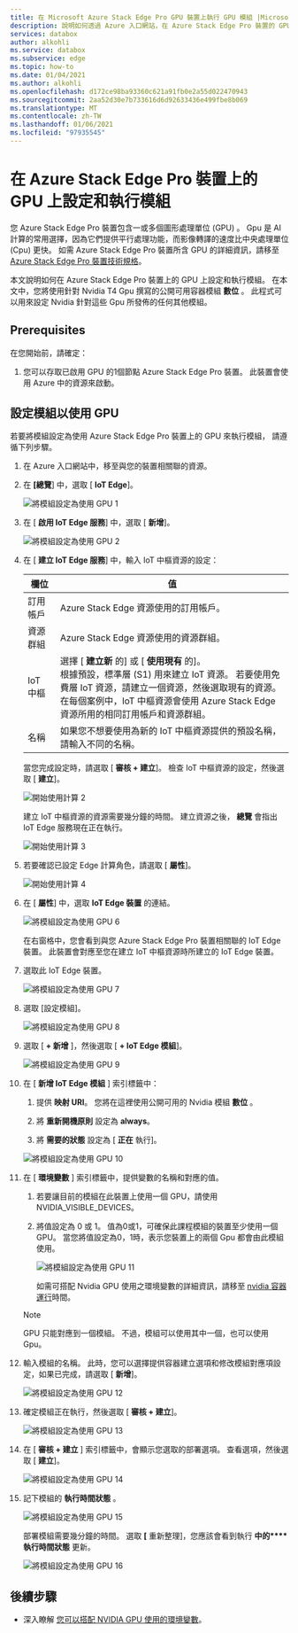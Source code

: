 ```yaml
---
title: 在 Microsoft Azure Stack Edge Pro GPU 裝置上執行 GPU 模組 |Microsoft Docs
description: 說明如何透過 Azure 入口網站，在 Azure Stack Edge Pro 裝置的 GPU 上設定和執行模組。
services: databox
author: alkohli
ms.service: databox
ms.subservice: edge
ms.topic: how-to
ms.date: 01/04/2021
ms.author: alkohli
ms.openlocfilehash: d172ce98ba93360c621a91fb0e2a55d022470943
ms.sourcegitcommit: 2aa52d30e7b733616d6d92633436e499fbe8b069
ms.translationtype: MT
ms.contentlocale: zh-TW
ms.lasthandoff: 01/06/2021
ms.locfileid: "97935545"
---
```

# <a name="configure-and-run-a-module-on-gpu-on-azure-stack-edge-pro-device"></a>在 Azure Stack Edge Pro 裝置上的 GPU 上設定和執行模組

您 Azure Stack Edge Pro 裝置包含一或多個圖形處理單位 (GPU) 。 Gpu 是 AI 計算的常用選擇，因為它們提供平行處理功能，而影像轉譯的速度比中央處理單位 (Cpu) 更快。 如需 Azure Stack Edge Pro 裝置所含 GPU 的詳細資訊，請移至 [Azure Stack Edge Pro 裝置技術規格](azure-stack-edge-gpu-technical-specifications-compliance.md)。

本文說明如何在 Azure Stack Edge Pro 裝置上的 GPU 上設定和執行模組。 在本文中，您將使用針對 Nvidia T4 Gpu 撰寫的公開可用容器模組 **數位** 。 此程式可以用來設定 Nvidia 針對這些 Gpu 所發佈的任何其他模組。


## <a name="prerequisites"></a>Prerequisites

在您開始前，請確定：

1. 您可以存取已啟用 GPU 的1個節點 Azure Stack Edge Pro 裝置。 此裝置會使用 Azure 中的資源來啟動。  

## <a name="configure-module-to-use-gpu"></a>設定模組以使用 GPU

若要將模組設定為使用 Azure Stack Edge Pro 裝置上的 GPU 來執行模組，<!--Can it be simplified? "To configure a module to be run by the GPU on your Azure Stack Edge Pro device,"?--> 請遵循下列步驟。

1. 在 Azure 入口網站中，移至與您的裝置相關聯的資源。

2. 在 **[總覽**] 中，選取 [ **IoT Edge**]。

    ![將模組設定為使用 GPU 1](media/azure-stack-edge-j-series-configure-gpu-modules/configure-compute-1.png)

3. 在 [ **啟用 IoT Edge 服務**] 中，選取 [ **新增**]。

   ![將模組設定為使用 GPU 2](media/azure-stack-edge-j-series-configure-gpu-modules/configure-compute-2.png)

4. 在 [ **建立 IoT Edge 服務**] 中，輸入 IoT 中樞資源的設定：

   |欄位   |值    |
   |--------|---------|
   |訂用帳戶      | Azure Stack Edge 資源使用的訂用帳戶。 |
   |資源群組    | Azure Stack Edge 資源使用的資源群組。 |
   |IoT 中樞           | 選擇 [ **建立新** 的] 或 [ **使用現有** 的]。 <br> 根據預設，標準層 (S1) 用來建立 IoT 資源。 若要使用免費層 IoT 資源，請建立一個資源，然後選取現有的資源。 <br> 在每個案例中，IoT 中樞資源會使用 Azure Stack Edge 資源所用的相同訂用帳戶和資源群組。     |
   |名稱              | 如果您不想要使用為新的 IoT 中樞資源提供的預設名稱，請輸入不同的名稱。 |

   當您完成設定時，請選取 [ **審核 + 建立**]。 檢查 IoT 中樞資源的設定，然後選取 [ **建立**]。

   ![開始使用計算 2](./media/azure-stack-edge-j-series-deploy-configure-compute/configure-compute-3.png)

   建立 IoT 中樞資源的資源需要幾分鐘的時間。 建立資源之後， **總覽** 會指出 IoT Edge 服務現在正在執行。

   ![開始使用計算 3](./media/azure-stack-edge-j-series-deploy-configure-compute/configure-compute-4.png)

5. 若要確認已設定 Edge 計算角色，請選取 [ **屬性**]。

   ![開始使用計算 4](./media/azure-stack-edge-j-series-deploy-configure-compute/configure-compute-5.png)

6. 在 [ **屬性**] 中，選取 **IoT Edge 裝置** 的連結。

   ![將模組設定為使用 GPU 6](media/azure-stack-edge-j-series-configure-gpu-modules/configure-gpu-2.png)

   在右窗格中，您會看到與您 Azure Stack Edge Pro 裝置相關聯的 IoT Edge 裝置。 此裝置會對應至您在建立 IoT 中樞資源時所建立的 IoT Edge 裝置。
 
7. 選取此 IoT Edge 裝置。

   ![將模組設定為使用 GPU 7](media/azure-stack-edge-j-series-configure-gpu-modules/configure-gpu-3.png)

8. 選取 [設定模組]。

   ![將模組設定為使用 GPU 8](media/azure-stack-edge-j-series-configure-gpu-modules/configure-gpu-4.png)

9. 選取 [ **+ 新增** ]，然後選取 [ **+ IoT Edge 模組**]。 

    ![將模組設定為使用 GPU 9](media/azure-stack-edge-j-series-configure-gpu-modules/configure-gpu-5.png)

10. 在 [ **新增 IoT Edge 模組** ] 索引標籤中：

    1. 提供 **映射 URI**。 您將在這裡使用公開可用的 Nvidia 模組 **數位** 。 
    
    2. 將 **重新開機原則** 設定為 **always**。
    
    3. 將 **需要的狀態** 設定為 [ **正在** 執行]。
    
    ![將模組設定為使用 GPU 10](media/azure-stack-edge-j-series-configure-gpu-modules/configure-gpu-6.png)

11. 在 [ **環境變數** ] 索引標籤中，提供變數的名稱和對應的值。 

    1. 若要讓目前的模組在此裝置上使用一個 GPU，請使用 NVIDIA_VISIBLE_DEVICES。 

    2. 將值設定為 0 或 1。 值為0或1，可確保此課程模組的裝置至少使用一個 GPU。 當您將值設定為0，1時，表示您裝置上的兩個 Gpu 都會由此模組使用。

       ![將模組設定為使用 GPU 11](media/azure-stack-edge-j-series-configure-gpu-modules/configure-gpu-7.png)

       如需可搭配 Nvidia GPU 使用之環境變數的詳細資訊，請移至 [nvidia 容器運行](https://github.com/NVIDIA/nvidia-container-runtime#environment-variables-oci-spec)時間。

    > [!NOTE]
    > GPU 只能對應到一個模組。 不過，模組可以使用其中一個，也可以使用 Gpu。

12. 輸入模組的名稱。 此時，您可以選擇提供容器建立選項和修改模組對應項設定，如果已完成，請選取 [ **新增**]。 

    ![將模組設定為使用 GPU 12](media/azure-stack-edge-j-series-configure-gpu-modules/configure-gpu-8.png)

13. 確定模組正在執行，然後選取 [ **審核 + 建立**]。

    ![將模組設定為使用 GPU 13](media/azure-stack-edge-j-series-configure-gpu-modules/configure-gpu-9.png)

14. 在 [ **審核 + 建立** ] 索引標籤中，會顯示您選取的部署選項。 查看選項，然後選取 [ **建立**]。
    
    ![將模組設定為使用 GPU 14](media/azure-stack-edge-j-series-configure-gpu-modules/configure-gpu-10.png)

15. 記下模組的 **執行時間狀態** 。
    
    ![將模組設定為使用 GPU 15](media/azure-stack-edge-j-series-configure-gpu-modules/configure-gpu-11.png)

    部署模組需要幾分鐘的時間。 選取 **[** 重新整理]，您應該會看到執行 **中的****執行時間狀態** 更新。

    ![將模組設定為使用 GPU 16](media/azure-stack-edge-j-series-configure-gpu-modules/configure-gpu-12.png)


## <a name="next-steps"></a>後續步驟

- 深入瞭解 [您可以搭配 NVIDIA GPU 使用的環境變數](https://github.com/NVIDIA/nvidia-container-runtime#environment-variables-oci-spec)。
